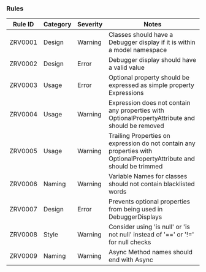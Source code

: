 ### Rules

| Rule ID | Category | Severity | Notes                                                                                                                |
|---------|----------|----------|----------------------------------------------------------------------------------------------------------------------|
| ZRV0001 | Design   | Warning  | Classes should have a Debugger display if it is within a model namespace                                             |
| ZRV0002 | Design   | Error    | Debugger display should have a valid value                                                                           |
| ZRV0003 | Usage    | Error    | Optional property should be expressed as simple property Expressions                                                 |
| ZRV0004 | Usage    | Warning  | Expression does not contain any properties with OptionalPropertyAttribute and should be removed                      |
| ZRV0005 | Usage    | Warning  | Trailing Properties on expression do not contain any properties with OptionalPropertyAttribute and should be trimmed |
| ZRV0006 | Naming   | Warning  | Variable Names for classes should not contain blacklisted words                                                      |
| ZRV0007 | Design   | Error    | Prevents optional properties from being used in DebuggerDisplays                                                     |
| ZRV0008 | Style    | Warning  | Consider using 'is null' or 'is not null' instead of '==' or '!=' for null checks                                    |
| ZRV0009 | Naming   | Warning  | Async Method names should end with Async                                                                             |
